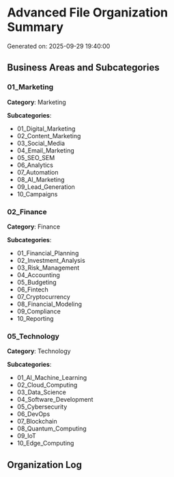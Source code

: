 ﻿# Advanced File Organization Summary

Generated on: 2025-09-29 19:40:00

## Business Areas and Subcategories

### 01_Marketing
**Category**: Marketing

**Subcategories**:
- 01_Digital_Marketing
- 02_Content_Marketing
- 03_Social_Media
- 04_Email_Marketing
- 05_SEO_SEM
- 06_Analytics
- 07_Automation
- 08_AI_Marketing
- 09_Lead_Generation
- 10_Campaigns

### 02_Finance
**Category**: Finance

**Subcategories**:
- 01_Financial_Planning
- 02_Investment_Analysis
- 03_Risk_Management
- 04_Accounting
- 05_Budgeting
- 06_Fintech
- 07_Cryptocurrency
- 08_Financial_Modeling
- 09_Compliance
- 10_Reporting

### 05_Technology
**Category**: Technology

**Subcategories**:
- 01_AI_Machine_Learning
- 02_Cloud_Computing
- 03_Data_Science
- 04_Software_Development
- 05_Cybersecurity
- 06_DevOps
- 07_Blockchain
- 08_Quantum_Computing
- 09_IoT
- 10_Edge_Computing

## Organization Log






